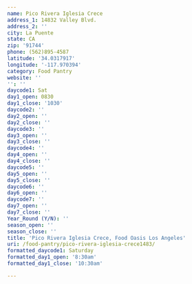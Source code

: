 ```yaml
---
name: Pico Rivera Iglesia Crece
address_1: 14832 Valley Blvd.
address_2: ''
city: La Puente
state: CA
zip: '91744'
phone: (562)895-4587
latitude: '34.0317917'
longitude: '-117.970394'
category: Food Pantry
website: ''
'': ''
daycode1: Sat
day1_open: 0830
day1_close: '1030'
daycode2: ''
day2_open: ''
day2_close: ''
daycode3: ''
day3_open: ''
day3_close: ''
daycode4: ''
day4_open: ''
day4_close: ''
daycode5: ''
day5_open: ''
day5_close: ''
daycode6: ''
day6_open: ''
daycode7: ''
day7_open: ''
day7_close: ''
Year_Round (Y/N): ''
season_open: ''
season_close: ''
title: 'Pico Rivera Iglesia Crece, Food Oasis Los Angeles'
uri: /food-pantry/pico-rivera-iglesia-crece1483/
formatted_daycode1: Saturday
formatted_day1_open: '8:30am'
formatted_day1_close: '10:30am'

---
```

